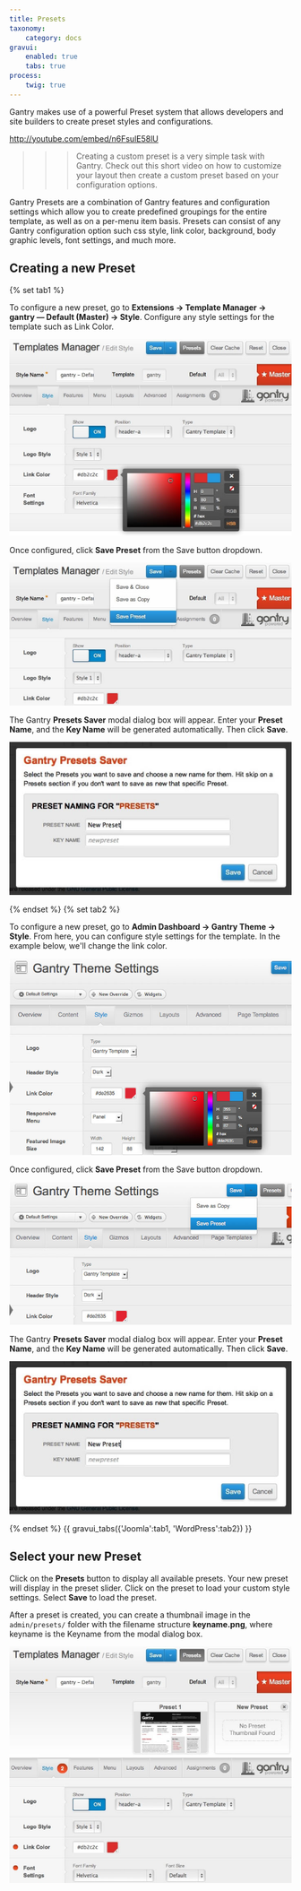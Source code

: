 ```yaml
---
title: Presets
taxonomy:
    category: docs
gravui:
    enabled: true
    tabs: true
process:
    twig: true
---
```


Gantry makes use of a powerful Preset system that allows developers and site builders to create preset styles and configurations.

http://youtube.com/embed/n6FsulE58lU

>>> Creating a custom preset is a very simple task with Gantry. Check out this short video on how to customize your layout then create a custom preset based on your configuration options.

Gantry Presets are a combination of Gantry features and configuration settings which allow you to create predefined groupings for the entire template, as well as on a per-menu item basis. Presets can consist of any Gantry configuration option such css style, link color, background, body graphic levels, font settings, and much more.

Creating a new Preset
---------------------

{% set tab1 %}

To configure a new preset, go to **Extensions → Template Manager → gantry — Default (Master) → Style**. Configure any style settings for the template such as Link Color.

![](presets-configure.jpg)

Once configured, click **Save Preset** from the Save button dropdown.

![](presets-save.jpg)

The Gantry **Presets Saver** modal dialog box will appear. Enter your **Preset Name**, and the **Key Name** will be generated automatically. Then click **Save**.

![](presets-create.jpg)

{% endset %}
{% set tab2 %}

To configure a new preset, go to **Admin Dashboard → Gantry Theme → Style**. From here, you can configure style settings for the template. In the example below, we'll change the link color.

![](presets-configure_wp.jpg)

Once configured, click **Save Preset** from the Save button dropdown.

![](presets-save_wp.jpg)

The Gantry **Presets Saver** modal dialog box will appear. Enter your **Preset Name**, and the **Key Name** will be generated automatically. Then click **Save**.

![](presets-create_wp.jpg)

{% endset %}
{{ gravui_tabs({'Joomla':tab1, 'WordPress':tab2}) }}

Select your new Preset
----------------------

Click on the **Presets** button to display all available presets. Your new preset will display in the preset slider. Click on the preset to load your custom style settings. Select **Save** to load the preset.

After a preset is created, you can create a thumbnail image in the `admin/presets/` folder with the filename structure **keyname.png**, where keyname is the Keyname from the modal dialog box.

![](presets-select.jpg)
